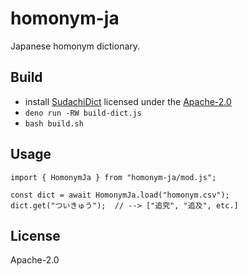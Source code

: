 # homonym-ja

Japanese homonym dictionary.

## Build

- install [SudachiDict](https://github.com/WorksApplications/SudachiDict)
  licensed under the [Apache-2.0](http://www.apache.org/licenses/LICENSE-2.0)
- `deno run -RW build-dict.js`
- `bash build.sh`

## Usage

```
import { HomonymJa } from "homonym-ja/mod.js";

const dict = await HomonymJa.load("homonym.csv");
dict.get("ついきゅう");  // --> ["追究", "追及", etc.]
```

## License

Apache-2.0
